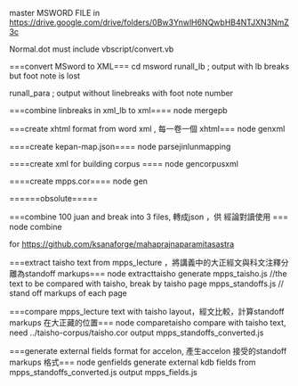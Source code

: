 master MSWORD FILE in https://drive.google.com/drive/folders/0Bw3YnwlH6NQwbHB4NTJXN3NmZ3c

Normal.dot must include vbscript/convert.vb

===convert MSword to XML===
cd msword
runall_lb   ; output with lb breaks but foot note is lost

runall_para ; output without linebreaks with foot note number

===combine linbreaks in xml_lb to xml====
node mergepb

===create xhtml format from word xml , 每一卷一個  xhtml===
node genxml



====create  kepan-map.json====
node parsejinlunmapping

====create xml for building corpus ====
node gencorpusxml

====create mpps.cor====
node gen



======obsolute=====







===combine 100 juan and break into 3 files, 轉成json ，供 經論對讀使用 ===
node combine

for https://github.com/ksanaforge/mahaprajnaparamitasastra


===extract taisho text from mpps_lecture ，將講義中的大正經文與科文注釋分離為standoff markups===
node extracttaisho
   generate mpps_taisho.js //the text to be compared with taisho, break by taisho page
            mpps_standoffs.js // stand off markups of each page


===compare mpps_lecture text with taisho layout，經文比較，計算standoff markups 在大正藏的位置===
node comparetaisho
   compare with taisho text, need ../taisho-corpus/taisho.cor
   output mpps_standoffs_converted.js

===generate external fields format for accelon, 產生accelon 接受的standoff markups 格式===
node genfields
	generate external kdb fields from mpps_standoffs_converted.js
	output mpps_fields.js

